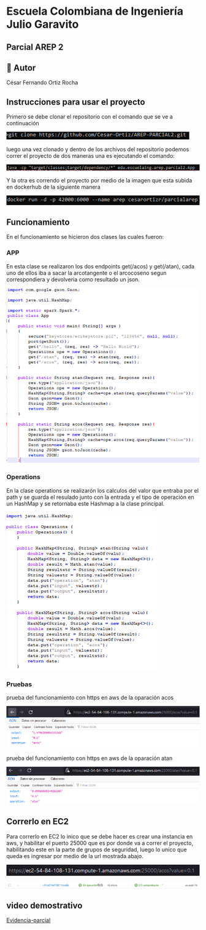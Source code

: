 # Escuela Colombiana de Ingeniería Julio Garavito
## Parcial AREP 2
## 👤 Autor
César Fernando Ortiz Rocha

##  Instrucciones para usar el proyecto

Primero se debe clonar el repositorio con el comando que se ve a continuación

![](img/clonar.PNG)

luego una vez clonado y dentro de los archivos del repositorio podemos correr el proyecto de dos maneras una es ejecutando el comando:

![](img/compilarjava.PNG)

Y la otra es correndo el proyecto por medio de la imagen que esta subida en dockerhub de la siguiente manera

![](img/correrdocker.PNG)

## Funcionamiento

En el funcionamiento se hicieron dos clases las cuales fueron:

### APP

En esta clase se realizaron los dos endpoints get(/acos) y get(/atan), cada uno de ellos iba a sacar la arcotangente o el arcocoseno segun correspondiera y devolveria como resultado un json.

![](img/main.PNG)

### Operations

En la clase operations se realizarón los calculos del valor que entraba por el path y se guarda el resulado junto con la entrada y el tipo de operación en un HashMap y se retornaba este Hashmap a la clase principal.

![](img/operacion.PNG)

### Pruebas

prueba del funcionamiento con https en aws de la oparación acos

![](img/pruebaacos.PNG)

prueba del funcionamiento con https en aws de la oparación atan

![](img/pruebaatan.PNG)

## Correrlo en EC2

Para correrlo en EC2 lo inico que se debe hacer es crear una instancia en aws, y habilitar el puerto 25000 que es por donde va a correr el proyecto, habilitando este en la parte de grupos de seguridad, luego lo unico que queda es ingresar por medio de la url mostrada abajo.

![](img/corriendoec2.PNG)

![](img/instanciacorriendo.PNG)

## video demostrativo

[Evidencia-parcial](https://youtu.be/qGyLemLvgfo)
